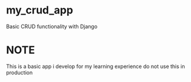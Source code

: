 # my_crud_app

Basic CRUD functionality with Django

# NOTE
This is a basic app i develop for my learning experience do not use this in production
